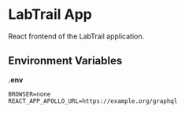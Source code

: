 # LabTrail App

React frontend of the LabTrail application.

## Environment Variables

**.env**

```
BROWSER=none
REACT_APP_APOLLO_URL=https://example.org/graphql
```